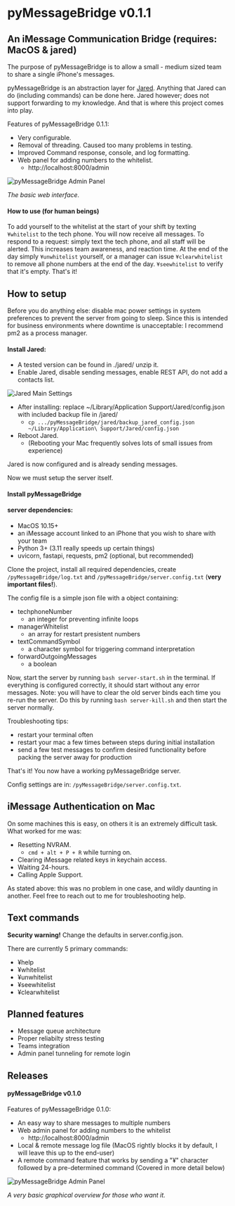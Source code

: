 # pyMessageBridge v0.1.1
## An iMessage Communication Bridge (requires: MacOS & jared)

The purpose of pyMessageBridge is to allow a small - medium sized team to share a single iPhone's messages.

pyMessageBridge is an abstraction layer for [Jared](https://github.com/ZekeSnider/Jared).
Anything that Jared can do (including commands) can be done here. Jared however; does not support forwarding to my knowledge. And that is where this project comes into play.

Features of pyMessageBridge 0.1.1:

- Very configurable.
- Removal of threading. Caused too many problems in testing.
- Improved Command response, console, and log formatting.
- Web panel for adding numbers to the whitelist.
    - http://localhost:8000/admin

![pyMessageBridge Admin Panel](/static/Screen%20Shot%202023-01-29%20at%2011.14.17%20PM.png)

*The basic web interface.*

#### How to use (for human beings)

To add yourself to the whitelist at the start of your shift by texting `¥whitelist` to the tech phone. You will now receive all messages. 
To respond to a request: simply text the tech phone, and all staff will be alerted. This increases team awareness, and reaction time.
At the end of the day simply `¥unwhitelist` yourself, or a manager can issue `¥clearwhitelist` to remove all phone numbers at the end of the day. `¥seewhitelist` to verify that it's empty. That's it!

## How to setup

Before you do anything else: disable mac power settings in system preferences to prevent the server from going to sleep. Since this is intended for business environments where downtime is unacceptable: I recommend pm2 as a process manager.

#### Install Jared:
- A tested version can be found in ./jared/ unzip it.
- Enable Jared, disable sending messages, enable REST API, do not add a contacts list.

![Jared Main Settings](/jared/JARED_EXAMPLE.png)

- After installing: replace ~/Library/Application Support/Jared/config.json with included backup file in /jared/
    - `cp .../pyMessageBridge/jared/backup_jared_config.json ~/Library/Application\ Support/Jared/config.json`
- Reboot Jared.
    - (Rebooting your Mac frequently solves lots of small issues from experience)

Jared is now configured and is already sending messages.

Now we must setup the server itself.

#### Install pyMessageBridge

#### server dependencies:
- MacOS 10.15+
- an iMessage account linked to an iPhone that you wish to share with your team
- Python 3+ (3.11 really speeds up certain things)
- uvicorn, fastapi, requests, pm2 (optional, but recommended)

Clone the project, install all required dependencies, create `/pyMessageBridge/log.txt` and `/pyMessageBridge/server.config.txt` (**very important files!**).

The config file is a simple json file with a object containing:
- techphoneNumber
    - an integer for preventing infinite loops
- managerWhitelist
    - an array for restart presistent numbers
- textCommandSymbol
    - a character symbol for triggering command interpretation
- forwardOutgoingMessages
    - a boolean 

Now, start the server by running `bash server-start.sh` in the terminal. If everything is configured correctly, it should start without any error messages. Note: you will have to clear the old server binds each time you re-run the server. Do this by running `bash server-kill.sh` and then start the server normally.

Troubleshooting tips:
- restart your terminal often
- restart your mac a few times between steps during initial installation
- send a few test messages to confirm desired functionality before packing the server away for production 

That's it! You now have a working pyMessageBridge server.

Config settings are in: `/pyMessageBridge/server.config.txt`. 

## iMessage Authentication on Mac
On some machines this is easy, on others it is an extremely difficult task. What worked for me was:
- Resetting NVRAM.
    - `cmd + alt + P + R` while turning on.
- Clearing iMessage related keys in keychain access.
- Waiting 24-hours.
- Calling Apple Support.

As stated above: this was no problem in one case, and wildly daunting in another. Feel free to reach out to me for troubleshooting help.

## Text commands

**Security warning!** Change the defaults in server.config.json.

There are currently 5 primary commands:
- ¥help 
- ¥whitelist 
- ¥unwhitelist 
- ¥seewhitelist
- ¥clearwhitelist

## Planned features

- Message queue architecture 
- Proper reliabilty stress testing
- Teams integration
- Admin panel tunneling for remote login

## Releases

#### pyMessageBridge v0.1.0

Features of pyMessageBridge 0.1.0:
- An easy way to share messages to multiple numbers
- Web admin panel for adding numbers to the whitelist
    - http://localhost:8000/admin
- Local & remote message log file (MacOS rightly blocks it by default, I will leave this up to the end-user)
-  A remote command feature that works by sending a "¥" character followed by a pre-determined command (Covered in more detail below)

![pyMessageBridge Admin Panel](/static/Screen%20Shot%202023-01-29%20at%2011.14.17%20PM.png)

*A very basic graphical overview for those who want it.*
